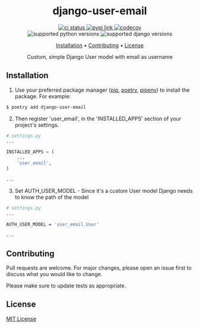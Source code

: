 <h1 align="center">
  django-user-email
</h1>

<p align="center">
  <a href="https://github.com/khasbilegt/django-user-email/">
    <img src="https://img.shields.io/github/actions/workflow/status/khasbilegt/django-user-email/ci.yml?label=CI&logo=github&style=for-the-badge" alt="ci status">
  </a>
  <a href="https://pypi.org/project/django-user-email/">
    <img src="https://img.shields.io/pypi/v/django-user-email?style=for-the-badge" alt="pypi link">
  </a>
  <a href="https://codecov.io/github/khasbilegt/django-user-email">
    <img src="https://img.shields.io/codecov/c/github/khasbilegt/django-user-email?logo=codecov&style=for-the-badge" alt="codecov">
  </a>
  <br>
  <a>
    <img src="https://img.shields.io/pypi/pyversions/django-user-email?logo=python&style=for-the-badge" alt="supported python versions">
  </a>
  <a>
    <img src="https://img.shields.io/pypi/djversions/django-user-email?logo=django&style=for-the-badge" alt="supported django versions">
  </a>
</p>

<p align="center">
  <a href="#installation">Installation</a> •
  <a href="#contributing">Contributing</a> •
  <a href="#license">License</a>
</p>

<p align="center">Custom, simple Django User model with email as username</p>

## Installation

1. Use your preferred package manager ([pip](https://pip.pypa.io/en/stable/), [poetry](https://pypi.org/project/poetry/), [pipenv](https://pypi.org/project/pipenv/)) to install the package. For example:

```bash
$ poetry add django-user-email
```

2. Then register 'user_email', in the 'INSTALLED_APPS' section of your project's settings.

```python
# settings.py
...

INSTALLED_APPS = (
    ...
    'user_email',
)

...
```

3. Set AUTH_USER_MODEL - Since it's a custom User model Django needs to know the path of the model

```bash
# settings.py
...

AUTH_USER_MODEL = 'user_email.User'

...
```

## Contributing

Pull requests are welcome. For major changes, please open an issue first to discuss what you would like to change.

Please make sure to update tests as appropriate.

## License

[MIT License](https://choosealicense.com/licenses/mit/)
